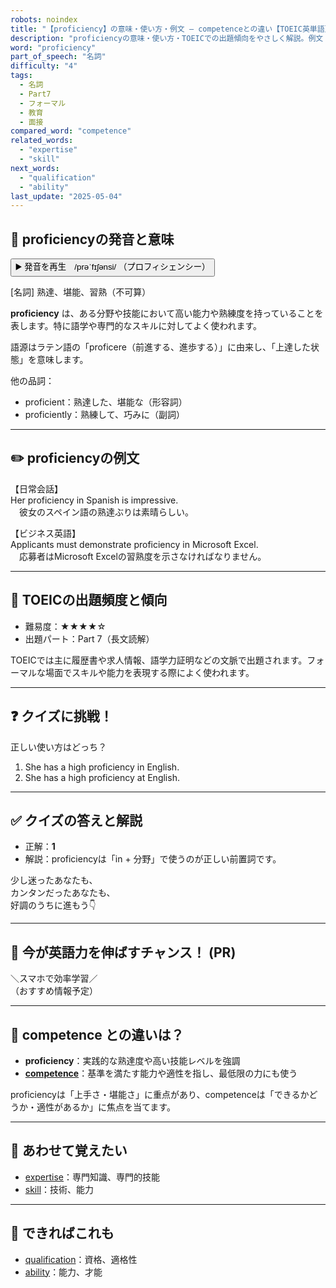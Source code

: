 ```yaml
---
robots: noindex
title: "【proficiency】の意味・使い方・例文 ― competenceとの違い【TOEIC英単語】"
description: "proficiencyの意味・使い方・TOEICでの出題傾向をやさしく解説。例文・クイズ付きでcompetenceとの違いもわかりやすく学べます。"
word: "proficiency"
part_of_speech: "名詞"
difficulty: "4"
tags:
  - 名詞
  - Part7
  - フォーマル
  - 教育
  - 面接
compared_word: "competence"
related_words:
  - "expertise"
  - "skill"
next_words:
  - "qualification"
  - "ability"
last_update: "2025-05-04"
---
```


## 🔰 proficiencyの発音と意味

<button class="play-audio" onclick="playTTS('proficiency')">
  <span class="play-audio-main">
    ▶️ 発音を再生　/prəˈfɪʃənsi/
  </span>
  <span class="play-audio-sub">
    （プロフィシェンシー）
  </span>
</button>

[名詞] 熟達、堪能、習熟（不可算）

**proficiency** は、ある分野や技能において高い能力や熟練度を持っていることを表します。特に語学や専門的なスキルに対してよく使われます。

語源はラテン語の「proficere（前進する、進歩する）」に由来し、「上達した状態」を意味します。

他の品詞：  
- proficient：熟達した、堪能な（形容詞）
- proficiently：熟練して、巧みに（副詞）

---

## ✏️ proficiencyの例文

【日常会話】  
Her proficiency in Spanish is impressive.  
　彼女のスペイン語の熟達ぶりは素晴らしい。

【ビジネス英語】  
Applicants must demonstrate proficiency in Microsoft Excel.  
　応募者はMicrosoft Excelの習熟度を示さなければなりません。

---

## 🎯 TOEICの出題頻度と傾向

- 難易度：★★★★☆
- 出題パート：Part 7（長文読解）

TOEICでは主に履歴書や求人情報、語学力証明などの文脈で出題されます。フォーマルな場面でスキルや能力を表現する際によく使われます。

---

## ❓ クイズに挑戦！

正しい使い方はどっち？

1. She has a high proficiency in English.  
2. She has a high proficiency at English.

---

## ✅ クイズの答えと解説

- 正解：**1**
- 解説：proficiencyは「in + 分野」で使うのが正しい前置詞です。

少し迷ったあなたも、  
カンタンだったあなたも、  
好調のうちに進もう👇️

---

## 🚀 今が英語力を伸ばすチャンス！ (PR)

<div class="info-center">
＼スマホで効率学習／<br>  
（おすすめ情報予定）
</div>

---

## 🤔  competence との違いは？

- **proficiency**：実践的な熟達度や高い技能レベルを強調
- **[competence](/word/competence)**：基準を満たす能力や適性を指し、最低限の力にも使う

proficiencyは「上手さ・堪能さ」に重点があり、competenceは「できるかどうか・適性があるか」に焦点を当てます。

---

## 🧩 あわせて覚えたい

- [expertise](/word/expertise)：専門知識、専門的技能
- [skill](/word/skill)：技術、能力

---

## 📖 できればこれも

- [qualification](/word/qualification)：資格、適格性
- [ability](/word/ability)：能力、才能

<!-- cvid: aid30_bid05 -->
